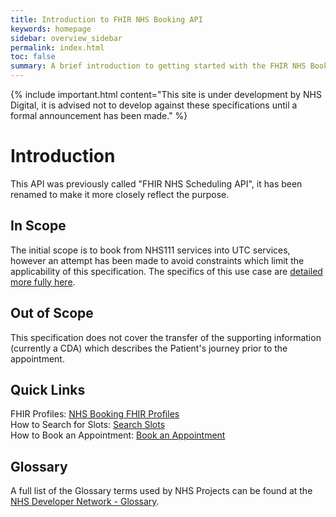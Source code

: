 ```yaml
---
title: Introduction to FHIR NHS Booking API
keywords: homepage
sidebar: overview_sidebar
permalink: index.html
toc: false
summary: A brief introduction to getting started with the FHIR NHS Booking API.
---
```


{% include important.html content="This site is under development by NHS Digital, it is advised not to develop against these specifications until a formal announcement has been made." %}

# Introduction #
This API was previously called "FHIR NHS Scheduling API", it has been renamed to make it more closely reflect the purpose.

## In Scope ##
The initial scope is to book from NHS111 services into UTC services, however an attempt has been made to avoid constraints which limit the applicability of this specification. The specifics of this use case are <a href='https://developer.nhs.uk/apis/uec-appointments/'>detailed more fully here</a>.

## Out of Scope ##
This specification does not cover the transfer of the supporting information (currently a CDA) which describes the Patient's journey prior to the appointment.

## Quick Links ##

FHIR Profiles: <a href="resources_overview.html">NHS Booking FHIR Profiles</a><br/>
How to Search for Slots: <a href="search_slots.html">Search Slots</a><br/>
How to Book an Appointment: <a href="book_an_appointment.html">Book an Appointment</a>

## Glossary ##

A full list of the Glossary terms used by NHS Projects can be found at the <a href="https://developer.nhs.uk/library/glossary/" target="_blank">NHS Developer Network - Glossary</a>.